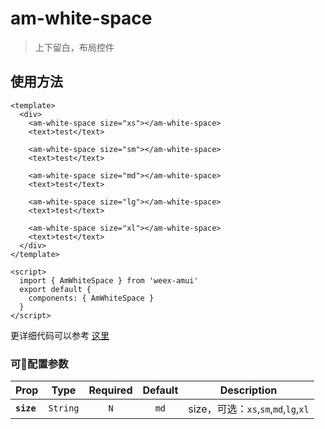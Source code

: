# am-white-space

> 上下留白，布局控件


## 使用方法 

```vue
<template>
  <div>
    <am-white-space size="xs"></am-white-space>
    <text>test</text>

    <am-white-space size="sm"></am-white-space>
    <text>test</text>

    <am-white-space size="md"></am-white-space>
    <text>test</text>

    <am-white-space size="lg"></am-white-space>
    <text>test</text>

    <am-white-space size="xl"></am-white-space>
    <text>test</text>
  </div>
</template>

<script>
  import { AmWhiteSpace } from 'weex-amui'
  export default {
    components: { AmWhiteSpace }
  }
</script>

```
更详细代码可以参考 [这里](https://github.com/HMingHe/weex-amui/blob/master/example/white-space/index.vue)

### 可配置参数
| Prop	 | Type | Required | Default | Description |
| ---- |:----:|:---:|:-------:|:----------:|
| **`size`** | `String` | `N` | `md` | size，可选：`xs`,`sm`,`md`,`lg`,`xl` |